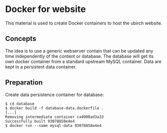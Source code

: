 # Docker for website
This material is used to create Docker containers to host the ubirch website.

## Concepts
The idea is to use a generic webserver contain that can be updated any time independently of the content or database.
The database will get its own docker container from a standard upstream MySQL container. Data are kept in a persistent data container.

## Preparation
Create data persistence container for database:

``` 
$ cd database
$ docker build -f database-data.dockerfile .
[...]
Removing intermediate container ca4900ad3a33
Successfully built 93078858e4e4
$ docker run --name mysql-data 93078858e4e4
```